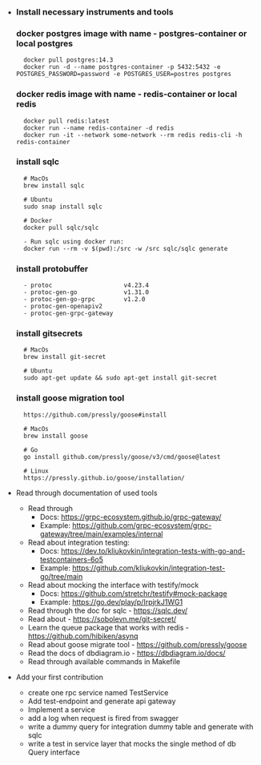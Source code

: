 - ### Install necessary instruments and tools
    ### docker postgres image with name - postgres-container or local postgres

        docker pull postgres:14.3
        docker run -d --name postgres-container -p 5432:5432 -e POSTGRES_PASSWORD=password -e POSTGRES_USER=postres postgres
    ### docker redis image with name - redis-container or local redis
        
        docker pull redis:latest
        docker run --name redis-container -d redis
        docker run -it --network some-network --rm redis redis-cli -h redis-container
    ### install sqlc
        # MacOs
        brew install sqlc

        # Ubuntu
        sudo snap install sqlc

        # Docker
        docker pull sqlc/sqlc

        - Run sqlc using docker run:
        docker run --rm -v $(pwd):/src -w /src sqlc/sqlc generate
    ### install protobuffer
        - protoc                    v4.23.4
        - protoc-gen-go             v1.31.0
        - protoc-gen-go-grpc        v1.2.0
        - protoc-gen-openapiv2
        - protoc-gen-grpc-gateway

    ### install gitsecrets
        # MacOs
        brew install git-secret

        # Ubuntu
        sudo apt-get update && sudo apt-get install git-secret
    ### install goose migration tool
        https://github.com/pressly/goose#install

        # MacOs
        brew install goose

        # Go
        go install github.com/pressly/goose/v3/cmd/goose@latest

        # Linux
        https://pressly.github.io/goose/installation/
- Read through documentation of used tools
    - Read through 
        - Docs: https://grpc-ecosystem.github.io/grpc-gateway/
        - Example: https://github.com/grpc-ecosystem/grpc-gateway/tree/main/examples/internal
    - Read about integration testing:
        - Docs: https://dev.to/kliukovkin/integration-tests-with-go-and-testcontainers-6o5
        - Example: https://github.com/kliukovkin/integration-test-go/tree/main
    - Read about mocking the interface with testify/mock
        - Docs: https://github.com/stretchr/testify#mock-package
        - Example: https://go.dev/play/p/IrpjrkJ1WG1
    - Read through the doc for sqlc - https://sqlc.dev/
    - Read about - https://sobolevn.me/git-secret/
    - Learn the queue package that works with redis - https://github.com/hibiken/asynq
    - Read about goose migrate tool - https://github.com/pressly/goose
    - Read the docs of dbdiagram.io - https://dbdiagram.io/docs/
    - Read through available commands in Makefile
- Add your first contribution
    - create one rpc service named TestService
    - Add test-endpoint and generate api gateway
    - Implement a service
    - add a log when request is fired from swagger
    - write a dummy query for integration dummy table and generate with sqlc
    - write a test in service layer that mocks the single method of db Query interface
